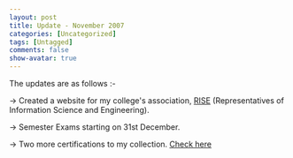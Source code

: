 ```yaml
---
layout: post
title: Update - November 2007
categories: [Uncategorized]
tags: [Untagged]
comments: false
show-avatar: true
---
```


The updates are as follows :-

-&gt; Created a website for my college's association, <a href="http://pragith.net/rise" target="_blank">RISE</a> (Representatives of Information Science and Engineering).

-&gt; Semester Exams starting on 31st December.

-&gt;  Two more certifications to my collection. <a href="http://pragith.net/u/brainbench" target="_blank">Check here</a>
